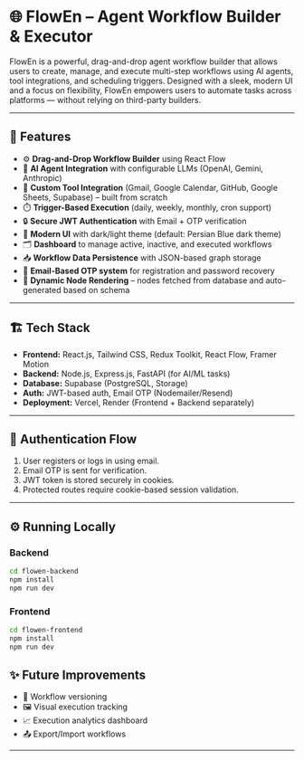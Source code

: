 # 🌐 FlowEn – Agent Workflow Builder & Executor

FlowEn is a powerful, drag-and-drop agent workflow builder that allows users to create, manage, and execute multi-step workflows using AI agents, tool integrations, and scheduling triggers. Designed with a sleek, modern UI and a focus on flexibility, FlowEn empowers users to automate tasks across platforms — without relying on third-party builders.

---

## 🚀 Features

* ⚙️ **Drag-and-Drop Workflow Builder** using React Flow
* 🤖 **AI Agent Integration** with configurable LLMs (OpenAI, Gemini, Anthropic)
* 🔗 **Custom Tool Integration** (Gmail, Google Calendar, GitHub, Google Sheets, Supabase) – built from scratch
* ⏱️ **Trigger-Based Execution** (daily, weekly, monthly, cron support)
* 🔒 **Secure JWT Authentication** with Email + OTP verification
* 🎨 **Modern UI** with dark/light theme (default: Persian Blue dark theme)
* 🗂️ **Dashboard** to manage active, inactive, and executed workflows
* 📥 **Workflow Data Persistence** with JSON-based graph storage
* 📨 **Email-Based OTP system** for registration and password recovery
* 🔁 **Dynamic Node Rendering** – nodes fetched from database and auto-generated based on schema

---

## 🏗️ Tech Stack

* **Frontend:** React.js, Tailwind CSS, Redux Toolkit, React Flow, Framer Motion
* **Backend:** Node.js, Express.js, FastAPI (for AI/ML tasks)
* **Database:** Supabase (PostgreSQL, Storage)
* **Auth:** JWT-based auth, Email OTP (Nodemailer/Resend)
* **Deployment:** Vercel, Render (Frontend + Backend separately)
---

## 🔐 Authentication Flow

1. User registers or logs in using email.
2. Email OTP is sent for verification.
3. JWT token is stored securely in cookies.
4. Protected routes require cookie-based session validation.

---

## ⚙️ Running Locally

### Backend

```bash
cd flowen-backend
npm install
npm run dev
```

### Frontend

```bash
cd flowen-frontend
npm install
npm run dev
```

## ✨ Future Improvements

* 🔄 Workflow versioning
* 🖼️ Visual execution tracking
* 📈 Execution analytics dashboard
* 📤 Export/Import workflows

---